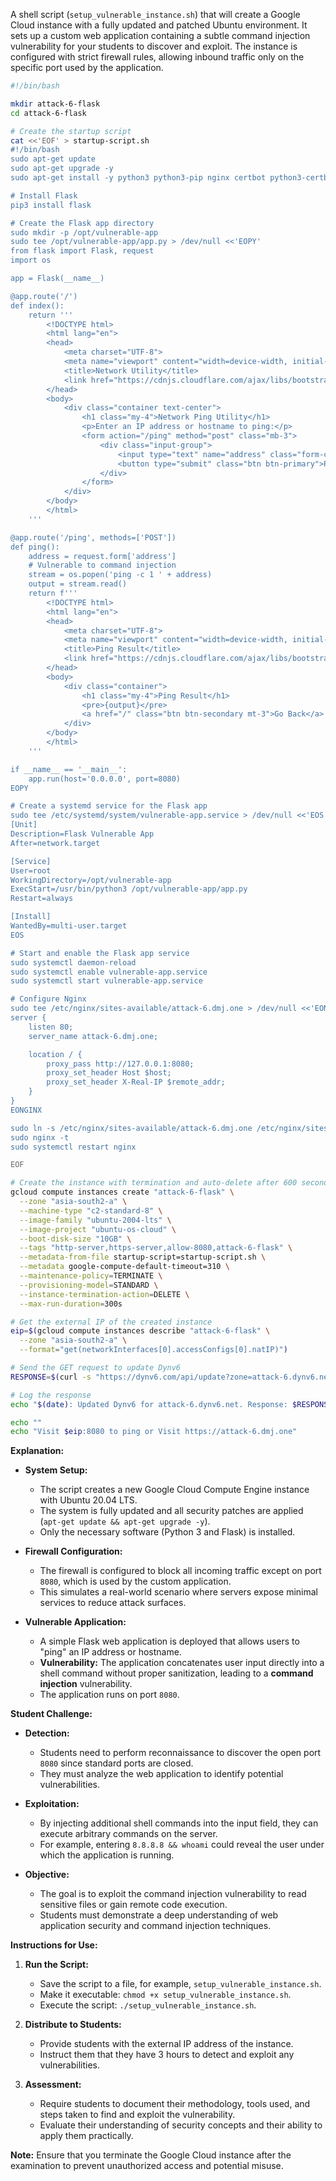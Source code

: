 A shell script (`setup_vulnerable_instance.sh`) that will create a Google Cloud instance with a fully updated and patched Ubuntu environment. It sets up a custom web application containing a subtle command injection vulnerability for your students to discover and exploit. The instance is configured with strict firewall rules, allowing inbound traffic only on the specific port used by the application.

```bash
#!/bin/bash

mkdir attack-6-flask
cd attack-6-flask

# Create the startup script
cat <<'EOF' > startup-script.sh
#!/bin/bash
sudo apt-get update
sudo apt-get upgrade -y
sudo apt-get install -y python3 python3-pip nginx certbot python3-certbot-nginx

# Install Flask
pip3 install flask

# Create the Flask app directory
sudo mkdir -p /opt/vulnerable-app
sudo tee /opt/vulnerable-app/app.py > /dev/null <<'EOPY'
from flask import Flask, request
import os

app = Flask(__name__)

@app.route('/')
def index():
    return '''
        <!DOCTYPE html>
        <html lang="en">
        <head>
            <meta charset="UTF-8">
            <meta name="viewport" content="width=device-width, initial-scale=1.0">
            <title>Network Utility</title>
            <link href="https://cdnjs.cloudflare.com/ajax/libs/bootstrap/5.3.1/css/bootstrap.min.css" rel="stylesheet">            
        </head>
        <body>
            <div class="container text-center">
                <h1 class="my-4">Network Ping Utility</h1>
                <p>Enter an IP address or hostname to ping:</p>
                <form action="/ping" method="post" class="mb-3">
                    <div class="input-group">
                        <input type="text" name="address" class="form-control" placeholder="Enter IP/Hostname" required>
                        <button type="submit" class="btn btn-primary">Ping</button>
                    </div>
                </form>
            </div>            
        </body>
        </html>
    '''

@app.route('/ping', methods=['POST'])
def ping():
    address = request.form['address']
    # Vulnerable to command injection
    stream = os.popen('ping -c 1 ' + address)
    output = stream.read()
    return f'''
        <!DOCTYPE html>
        <html lang="en">
        <head>
            <meta charset="UTF-8">
            <meta name="viewport" content="width=device-width, initial-scale=1.0">
            <title>Ping Result</title>
            <link href="https://cdnjs.cloudflare.com/ajax/libs/bootstrap/5.3.1/css/bootstrap.min.css" rel="stylesheet">           
        </head>
        <body>
            <div class="container">
                <h1 class="my-4">Ping Result</h1>
                <pre>{output}</pre>
                <a href="/" class="btn btn-secondary mt-3">Go Back</a>
            </div>
        </body>
        </html>
    '''

if __name__ == '__main__':
    app.run(host='0.0.0.0', port=8080)
EOPY

# Create a systemd service for the Flask app
sudo tee /etc/systemd/system/vulnerable-app.service > /dev/null <<'EOS'
[Unit]
Description=Flask Vulnerable App
After=network.target

[Service]
User=root
WorkingDirectory=/opt/vulnerable-app
ExecStart=/usr/bin/python3 /opt/vulnerable-app/app.py
Restart=always

[Install]
WantedBy=multi-user.target
EOS

# Start and enable the Flask app service
sudo systemctl daemon-reload
sudo systemctl enable vulnerable-app.service
sudo systemctl start vulnerable-app.service

# Configure Nginx
sudo tee /etc/nginx/sites-available/attack-6.dmj.one > /dev/null <<'EONGINX'
server {
    listen 80;
    server_name attack-6.dmj.one;

    location / {
        proxy_pass http://127.0.0.1:8080;
        proxy_set_header Host $host;
        proxy_set_header X-Real-IP $remote_addr;
    }
}
EONGINX

sudo ln -s /etc/nginx/sites-available/attack-6.dmj.one /etc/nginx/sites-enabled/
sudo nginx -t
sudo systemctl restart nginx

EOF

# Create the instance with termination and auto-delete after 600 seconds
gcloud compute instances create "attack-6-flask" \
  --zone "asia-south2-a" \
  --machine-type "c2-standard-8" \
  --image-family "ubuntu-2004-lts" \
  --image-project "ubuntu-os-cloud" \
  --boot-disk-size "10GB" \
  --tags "http-server,https-server,allow-8080,attack-6-flask" \
  --metadata-from-file startup-script=startup-script.sh \
  --metadata google-compute-default-timeout=310 \
  --maintenance-policy=TERMINATE \
  --provisioning-model=STANDARD \
  --instance-termination-action=DELETE \
  --max-run-duration=300s

# Get the external IP of the created instance
eip=$(gcloud compute instances describe "attack-6-flask" \
  --zone "asia-south2-a" \
  --format="get(networkInterfaces[0].accessConfigs[0].natIP)")

# Send the GET request to update Dynv6
RESPONSE=$(curl -s "https://dynv6.com/api/update?zone=attack-6.dynv6.net&token=88UTUoLV_bpbh7JtQuXnfwFwa9jgsZ&ipv4=$eip")

# Log the response
echo "$(date): Updated Dynv6 for attack-6.dynv6.net. Response: $RESPONSE. IP: $eip"

echo ""
echo "Visit $eip:8080 to ping or Visit https://attack-6.dmj.one"
```

**Explanation:**

- **System Setup:**
  - The script creates a new Google Cloud Compute Engine instance with Ubuntu 20.04 LTS.
  - The system is fully updated and all security patches are applied (`apt-get update && apt-get upgrade -y`).
  - Only the necessary software (Python 3 and Flask) is installed.

- **Firewall Configuration:**
  - The firewall is configured to block all incoming traffic except on port `8080`, which is used by the custom application.
  - This simulates a real-world scenario where servers expose minimal services to reduce attack surfaces.

- **Vulnerable Application:**
  - A simple Flask web application is deployed that allows users to "ping" an IP address or hostname.
  - **Vulnerability:** The application concatenates user input directly into a shell command without proper sanitization, leading to a **command injection** vulnerability.
  - The application runs on port `8080`.

**Student Challenge:**

- **Detection:**
  - Students need to perform reconnaissance to discover the open port `8080` since standard ports are closed.
  - They must analyze the web application to identify potential vulnerabilities.

- **Exploitation:**
  - By injecting additional shell commands into the input field, they can execute arbitrary commands on the server.
  - For example, entering `8.8.8.8 && whoami` could reveal the user under which the application is running.

- **Objective:**
  - The goal is to exploit the command injection vulnerability to read sensitive files or gain remote code execution.
  - Students must demonstrate a deep understanding of web application security and command injection techniques.

**Instructions for Use:**

1. **Run the Script:**
   - Save the script to a file, for example, `setup_vulnerable_instance.sh`.
   - Make it executable: `chmod +x setup_vulnerable_instance.sh`.
   - Execute the script: `./setup_vulnerable_instance.sh`.

2. **Distribute to Students:**
   - Provide students with the external IP address of the instance.
   - Instruct them that they have 3 hours to detect and exploit any vulnerabilities.

3. **Assessment:**
   - Require students to document their methodology, tools used, and steps taken to find and exploit the vulnerability.
   - Evaluate their understanding of security concepts and their ability to apply them practically.

**Note:** Ensure that you terminate the Google Cloud instance after the examination to prevent unauthorized access and potential misuse.